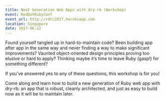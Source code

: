 ```yaml
---
title: Next Generation Web Apps with dry-rb (Workshop)
event: RedDotRubyConf
event_url: http://rdrc2017.herokuapp.com
location: Singapore
date: 2017-06-22
---
```


Found yourself tangled up in hard-to-maintain code? Been building app after app in the same way and never finding a way to make significant improvements? Vaunted object-oriented design principles proving too elusive or hard to apply? Thinking maybe it’s time to leave Ruby (gasp!) for something different?

If you’ve answered yes to any of these questions, this workshop is for you!

Come along and learn how to build a new generation of Ruby web app with dry-rb: an app that is robust, cleanly architected, and just as easy to build now as it will be to maintain later.
